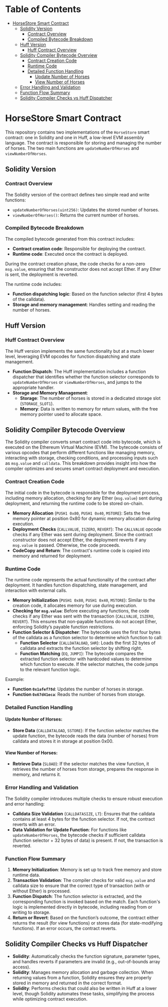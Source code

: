 # Table of Contents

- [HorseStore Smart Contract](#horsestore-smart-contract)
  - [Solidity Version](#solidity-version)
    - [Contract Overview](#contract-overview)
    - [Compiled Bytecode Breakdown](#compiled-bytecode-breakdown)
  - [Huff Version](#huff-version)
    - [Huff Contract Overview](#huff-contract-overview)
  - [Solidity Compiler Bytecode Overview](#solidity-compiler-bytecode-overview)
    - [Contract Creation Code](#contract-creation-code)
    - [Runtime Code](#runtime-code)
    - [Detailed Function Handling](#detailed-function-handling)
      - [Update Number of Horses](#update-number-of-horses)
      - [View Number of Horses](#view-number-of-horses)
  - [Error Handling and Validation](#error-handling-and-validation)
  - [Function Flow Summary](#function-flow-summary)
  - [Solidity Compiler Checks vs Huff Dispatcher](#solidity-compiler-checks-vs-huff-dispatcher)
 
  
# HorseStore Smart Contract

This repository contains two implementations of the `HorseStore` smart contract: one in Solidity and one in Huff, a low-level EVM assembly language. The contract is responsible for storing and managing the number of horses. The two main functions are `updateNumberOfHorses` and `viewNumberOfHorses`.


## Solidity Version

### Contract Overview
The Solidity version of the contract defines two simple read and write functions:

- `updateNumberOfHorses(uint256)`: Updates the stored number of horses.
- `viewNumberOfHorses()`: Returns the current number of horses.

### Compiled Bytecode Breakdown
The compiled bytecode generated from this contract includes:

- **Contract creation code**: Responsible for deploying the contract.
- **Runtime code**: Executed once the contract is deployed.

During the contract creation phase, the code checks for a non-zero `msg.value`, ensuring that the constructor does not accept Ether. If any Ether is sent, the deployment is reverted.

The runtime code includes:

- **Function dispatching logic**: Based on the function selector (first 4 bytes of the calldata).
- **Storage and memory management**: Handles setting and reading the number of horses.

## Huff Version

### Huff Contract Overview
The Huff version implements the same functionality but at a much lower level, leveraging EVM opcodes for function dispatching and state management.

- **Function Dispatch**: The Huff implementation includes a function dispatcher that identifies whether the function selector corresponds to `updateNumberOfHorses` or `viewNumberOfHorses`, and jumps to the appropriate handler.
- **Storage and Memory Management**: 
  - **Storage**: The number of horses is stored in a dedicated storage slot (`STORAGE_SLOT1`).
  - **Memory**: Data is written to memory for return values, with the free memory pointer used to allocate space.

## Solidity Compiler Bytecode Overview
The Solidity compiler converts smart contract code into bytecode, which is executed on the Ethereum Virtual Machine (EVM). The bytecode consists of various opcodes that perform different functions like managing memory, interacting with storage, checking conditions, and processing inputs such as `msg.value` and `calldata`. This breakdown provides insight into how the compiler optimizes and secures smart contract deployment and execution.

### Contract Creation Code
The initial code in the bytecode is responsible for the deployment process, including memory allocation, checking for any Ether (`msg.value`) sent during deployment, and returning the runtime code to be stored on-chain.

- **Memory Allocation** (`PUSH1 0x80`, `PUSH1 0x40`, `MSTORE`): Sets the free memory pointer at position 0x80 for dynamic memory allocation during execution.
- **Deployment Checks** (`CALLVALUE`, `ISZERO`, `REVERT`): The `CALLVALUE` opcode checks if any Ether was sent during deployment. Since the contract constructor does not accept Ether, the deployment reverts if any `msg.value` is passed. Otherwise, the code proceeds.
- **CodeCopy and Return**: The contract's runtime code is copied into memory and returned for deployment.

### Runtime Code
The runtime code represents the actual functionality of the contract after deployment. It handles function dispatching, state management, and interaction with external calls.

- **Memory Initialization** (`PUSH1 0x80`, `PUSH1 0x40`, `MSTORE`): Similar to the creation code, it allocates memory for use during execution.
- **Checking for `msg.value`**: Before executing any functions, the code checks if any Ether was sent with the transaction (`CALLVALUE`, `ISZERO`, `REVERT`). This ensures that non-payable functions do not accept Ether, enforcing Solidity’s payable function restrictions.
- **Function Selector & Dispatcher**: The bytecode uses the first four bytes of the calldata as a function selector to determine which function to call:
  - **Function Selector** (`CALLDATALOAD`, `SHR`): Loads the first 32 bytes of calldata and extracts the function selector by shifting right.
  - **Function Matching** (`EQ`, `JUMPI`): The bytecode compares the extracted function selector with hardcoded values to determine which function to execute. If the selector matches, the code jumps to the relevant function logic.
  
Example:
- **Function `0x1afef78d`**: Updates the number of horses in storage.
- **Function `0x67d41eca`**: Reads the number of horses from storage.

### Detailed Function Handling

#### Update Number of Horses:
- **Store Data** (`CALLDATALOAD`, `SSTORE`): If the function selector matches the update function, the bytecode reads the data (number of horses) from calldata and stores it in storage at position 0x00.

#### View Number of Horses:
- **Retrieve Data** (`SLOAD`): If the selector matches the view function, it retrieves the number of horses from storage, prepares the response in memory, and returns it.

### Error Handling and Validation
The Solidity compiler introduces multiple checks to ensure robust execution and error handling:

- **Calldata Size Validation** (`CALLDATASIZE`, `LT`): Ensures that the calldata contains at least 4 bytes for the function selector. If not, the contract reverts with an error.
- **Data Validation for Update Function**: For functions like `updateNumberOfHorses`, the bytecode checks if sufficient calldata (function selector + 32 bytes of data) is present. If not, the transaction is reverted.

### Function Flow Summary

1. **Memory Initialization**: Memory is set up to track free memory and store runtime data.
2. **Transaction Validation**: The compiler checks for valid `msg.value` and calldata size to ensure that the correct type of transaction (with or without Ether) is processed.
3. **Function Dispatch**: The function selector is extracted, and the corresponding function is invoked based on the match. Each function's logic is implemented directly in bytecode, including reading from or writing to storage.
4. **Return or Revert**: Based on the function’s outcome, the contract either returns the result (for view functions) or stores data (for state-modifying functions). If an error occurs, the contract reverts.

## Solidity Compiler Checks vs Huff Dispatcher
- **Solidity**: Automatically checks the function signature, parameter types, and handles reverts if parameters are invalid (e.g., out-of-bounds array access).
- **Solidity**: Manages memory allocation and garbage collection. When returning values from a function, Solidity ensures they are properly stored in memory and returned in the correct format.
- **Solidity**: Performs checks that could also be written in Huff at a lower level, though Solidity automates these tasks, simplifying the process while optimizing contract execution.
